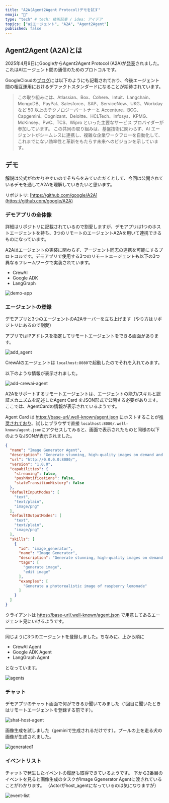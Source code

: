```yaml
---
title: "A2A(Agent2Agent Protocol)デモを試す"
emoji: "🤖"
type: "tech" # tech: 技術記事 / idea: アイデア
topics: ["aiエージェント", "A2A", "Agent2Agent"]
published: false
---
```


## Agent2Agent (A2A)とは

2025年4月9日にGoogleからAgent2Agent Protocol (A2A)が[発表](https://developers.googleblog.com/en/a2a-a-new-era-of-agent-interoperability/)されました。これはAIエージェント間の通信のためのプロトコルです。

GoogleCloudの[ブログ](https://cloud.google.com/blog/ja/products/ai-machine-learning/a2a-a-new-era-of-agent-interoperability)には以下のようにも記載されており、今後エージェント間の相互運用におけるデファクトスタンダードになることが期待されています。

>この取り組みには、Atlassian、Box、Cohere、Intuit、Langchain、MongoDB、PayPal、Salesforce、SAP、ServiceNow、UKG、Workday など 50 以上のテクノロジーパートナーと Accenture、BCG、Capgemini、Cognizant、Deloitte、HCLTech、Infosys、KPMG、McKinsey、PwC、TCS、Wipro といった主要なサービス プロバイダーが参加しています。
>この共同の取り組みは、基盤技術に関わらず、AI エージェントがシームレスに連携し、複雑な企業ワークフローを自動化して、これまでにない効率性と革新をもたらす未来へのビジョンを示しています。

## デモ

解説は公式がわかりやすいのでそちらをみていただくとして、今回は公開されているデモを通してA2Aを理解していきたいと思います。

リポジトリ: [https://github.com/google/A2A](https://github.com/google/A2A)

### デモアプリの全体像

詳細はリポジトリに記載されているので割愛しますが、デモアプリは1つのホストエージェントを持ち、3つのリモートのエージェントA2Aを用いて連携できるものになっています。

A2Aはエージェントの実装に関わらず、アージェント同志の連携を可能にするプロトコルです。デモアプリで使用する3つのリモートエージェントも以下の3つ異なるフレームワークで実装されています。

- CrewAI
- Google ADK
- LangGraph

![demo-app](https://github.com/Nao-Y1996/zenn-content/blob/main/articles/images/agent_to_agent_demo/demo-app.png?raw=true)

### エージェントの登録

デモアプリと3つのエージェントのA2Aサーバーを立ち上げます（やり方はリポジトリにあるので割愛）

アプリではIPアドレスを指定してリモートエージェントをできる画面があります。

![add_agent](https://github.com/Nao-Y1996/zenn-content/blob/main/articles/images/agent_to_agent_demo/add_agent.png?raw=true)

CrewAIのエージェントは `localhost:8080`で起動したのでそれを入れてみます。

以下のような情報が表示されました。

![add-crewai-agent](https://github.com/Nao-Y1996/zenn-content/blob/main/articles/images/agent_to_agent_demo/add-crewai-agent.png?raw=true)

A2Aをサポートするリモートエージェントは、エージェントの能力/スキルと認証メカニズムを記述したAgent Card をJSON形式で公開する必要があります。ここでは、AgentCardの情報が表示されているようです。

Agent Card は <https://base-url/.well-known/agent.json> にホストすることが[推奨されており](https://google.github.io/A2A/#/documentation?id=discovery)、試しにブラウザで直接 `localhost:8080/.well-known/agent.json`にアクセスしてみると、画面で表示されたものと同様の以下のようなJSONが表示されました。

```json
{
  "name": "Image Generator Agent",
  "description": "Generate stunning, high-quality images on demand and leverage powerful editing capabilities to modify, enhance, or completely transform visuals.",
  "url": "http://0.0.0.0:8080/",
  "version": "1.0.0",
  "capabilities": {
    "streaming": false,
    "pushNotifications": false,
    "stateTransitionHistory": false
  },
  "defaultInputModes": [
    "text",
    "text/plain",
    "image/png"
  ],
  "defaultOutputModes": [
    "text",
    "text/plain",
    "image/png"
  ],
  "skills": [
    {
      "id": "image_generator",
      "name": "Image Generator",
      "description": "Generate stunning, high-quality images on demand and leverage powerful editing capabilities to modify, enhance, or completely transform visuals.",
      "tags": [
        "generate image",
        "edit image"
      ],
      "examples": [
        "Generate a photorealistic image of raspberry lemonade"
      ]
    }
  ]
}
```

クライアントは <https://base-url/.well-known/agent.json> で用意してあるエージェント見にいけるようです。

---

同じように3つのエージェントを登録しました。ちなみに、上から順に

- CrewAI Agent
- Google ADK Agent
- LangGraph Agent

となっています。

![agents](https://github.com/Nao-Y1996/zenn-content/blob/main/articles/images/agent_to_agent_demo/agents.png?raw=true)

### チャット

デモアプリのチャット画面で何ができるか聞いてみました（1回目に聞いたときはリモートエージェントを登録する前です）。

![shat-host-agent](https://github.com/Nao-Y1996/zenn-content/blob/main/articles/images/agent_to_agent_demo/chat-host-agent.png?raw=true)

画像生成を試しました（geminiで生成されるだけです）。プールの上を走る犬の画像が生成されました。

![generated1](https://github.com/Nao-Y1996/zenn-content/blob/main/articles/images/agent_to_agent_demo/generated_1.png?raw=true)

### イベントリスト

チャットで発生したイベントの履歴も取得できているようです。
下から2番目のイベントを見ると画像生成のタスクがImage Ggenerator Agentに渡されていることがわかります。
（Actorがhost_agentになっているのは気になりますが）

![event-list](https://github.com/Nao-Y1996/zenn-content/blob/main/articles/images/agent_to_agent_demo/event-list.png?raw=true)
